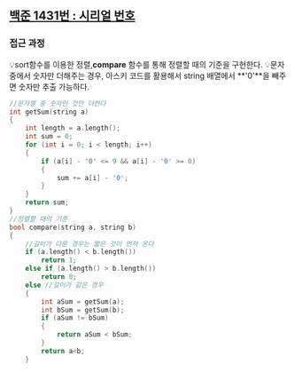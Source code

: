 ## [백준 1431번 : 시리얼 번호](https://www.acmicpc.net/problem/1431)
### 접근 과정
💡sort함수를 이용한 정렬,**compare** 함수를 통해 정렬할 때의 기준을 구현한다.
💡문자 중에서 숫자만 더해주는 경우, 아스키 코드를 활용해서 string 배열에서 **'0'**을 빼주면 숫자만 추출 가능하다.
```c++
//문자열 중 숫자인 것만 더한다
int getSum(string a)
{
    int length = a.length();
    int sum = 0;
    for (int i = 0; i < length; i++)
    {
        if (a[i] - '0' <= 9 && a[i] - '0' >= 0)
        {
            sum += a[i] - '0';
        }
    }
    return sum;
}
//정렬할 때의 기준 
bool compare(string a, string b)
{
    //길이가 다른 경우는 짧은 것이 먼저 온다
    if (a.length() < b.length())
        return 1; 
    else if (a.length() > b.length())
        return 0;
    else //길이가 같은 경우
    {
        int aSum = getSum(a);
        int bSum = getSum(b);
        if (aSum != bSum)
        {
            return aSum < bSum;
        }
        return a<b;
    }


```
